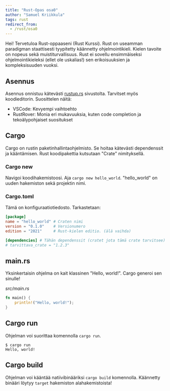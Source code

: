 ```yaml
---
title: "Rust-Opas osa0"
author: "Samuel Kriikkula"
tags: rust
redirect_from:
  - /rust/osa0
---
```


Hei! Tervetuloa Rust-oppaaseni (Rust Kurssi). Rust on useamman paradigman staattisesti tyypitetty käännetty ohjelmointikieli. Kielen tavoite on nopeus sekä muistiturvallisuus. Rust ei sovellu ensimmäiseksi ohjelmointikieleksi (ellet ole uskalias!) sen erikoisuuksien ja kompleksisuuden vuoksi.

## Asennus
Asennus onnistuu kätevästi [rustup.rs](https://rustup.rs/) sivustolta.
Tarvitset myös koodieditorin. Suosittelen näitä:
- VSCode: Kevyempi vaihtoehto
- RustRover: Monia eri mukavuuksia, kuten code completion ja tekoälypohjaiset suositukset

## Cargo
Cargo on rustin paketinhallintaohjelmisto. Se hoitaa kätevästi dependenssit ja kääntämisen.
Rust koodipakettia kutsutaan "Crate" nimityksellä.

### Cargo new
Navigoi koodihakemistoosi. Aja `cargo new hello_world`. "hello_world" on uuden hakemiston sekä projektin nimi.

### Cargo.toml
Tämä on konfiguraatiotiedosto.
Tarkastetaan:
```toml
[package]
name = "hello_world" # Craten nimi
version = "0.1.0"    # Versionumero
edition = "2021"     # Rust-kielen editio. (älä vaihda)

[dependencies] # Tähän dependenssit (cratet jota tämä crate tarvitsee)
# tarvittava_crate = "1.2.3"
```

## main.rs
Yksinkertaisin ohjelma on kait klassinen "Hello, world!". Cargo generoi sen sinulle!

*src/main.rs*
```rust
fn main() {
    println!("Hello, world!");
}
```

## Cargo run
Ohjelman voi suorittaa komennolla `cargo run`.
```
$ cargo run
Hello, world!
```

## Cargo build
Ohjelman voi kääntää natiivibinääriksi `cargo build` komennolla.
Käännetty binääri löytyy `target` hakemiston alahakemistoista!

